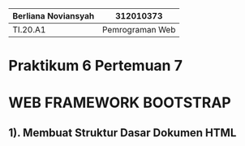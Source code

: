 |  Berliana Noviansyah  |     312010373     |
|-----------------------|-------------------|
|       TI.20.A1        |  Pemrograman Web  |

# Praktikum 6 Pertemuan 7


# WEB FRAMEWORK BOOTSTRAP


## 1). Membuat Struktur Dasar Dokumen HTML
